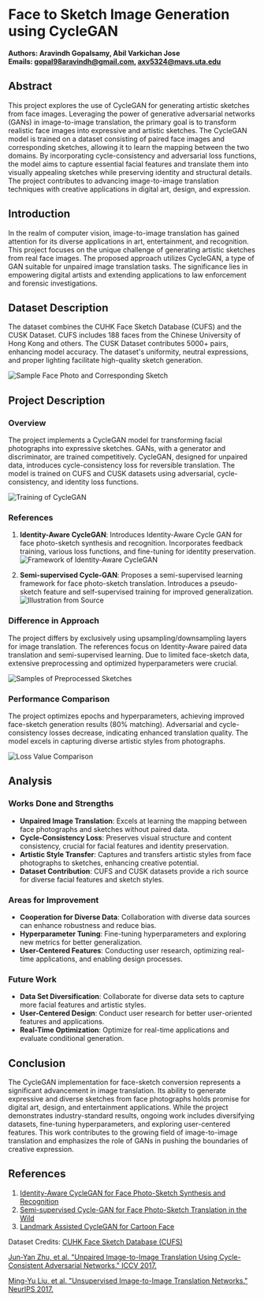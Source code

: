 # Face to Sketch Image Generation using CycleGAN

**Authors: Aravindh Gopalsamy, Abil Varkichan Jose**  
**Emails: gopal98aravindh@gmail.com, axv5324@mavs.uta.edu**

## Abstract

This project explores the use of CycleGAN for generating artistic sketches from face images. Leveraging the power of generative adversarial networks (GANs) in image-to-image translation, the primary goal is to transform realistic face images into expressive and artistic sketches. The CycleGAN model is trained on a dataset consisting of paired face images and corresponding sketches, allowing it to learn the mapping between the two domains. By incorporating cycle-consistency and adversarial loss functions, the model aims to capture essential facial features and translate them into visually appealing sketches while preserving identity and structural details. The project contributes to advancing image-to-image translation techniques with creative applications in digital art, design, and expression.

## Introduction

In the realm of computer vision, image-to-image translation has gained attention for its diverse applications in art, entertainment, and recognition. This project focuses on the unique challenge of generating artistic sketches from real face images. The proposed approach utilizes CycleGAN, a type of GAN suitable for unpaired image translation tasks. The significance lies in empowering digital artists and extending applications to law enforcement and forensic investigations.

## Dataset Description

The dataset combines the CUHK Face Sketch Database (CUFS) and the CUSK Dataset. CUFS includes 188 faces from the Chinese University of Hong Kong and others. The CUSK Dataset contributes 5000+ pairs, enhancing model accuracy. The dataset's uniformity, neutral expressions, and proper lighting facilitate high-quality sketch generation.

![Sample Face Photo and Corresponding Sketch](images/sample_face_sketch.png)

## Project Description

### Overview

The project implements a CycleGAN model for transforming facial photographs into expressive sketches. GANs, with a generator and discriminator, are trained competitively. CycleGAN, designed for unpaired data, introduces cycle-consistency loss for reversible translation. The model is trained on CUFS and CUSK datasets using adversarial, cycle-consistency, and identity loss functions.

![Training of CycleGAN](images/training_cyclegan.png)

### References

1. **Identity-Aware CycleGAN**: Introduces Identity-Aware Cycle GAN for face photo-sketch synthesis and recognition. Incorporates feedback training, various loss functions, and fine-tuning for identity preservation.
   ![Framework of Identity-Aware CycleGAN](images/iacyclegan_framework.png)

2. **Semi-supervised Cycle-GAN**: Proposes a semi-supervised learning framework for face photo-sketch translation. Introduces a pseudo-sketch feature and self-supervised training for improved generalization.
   ![Illustration from Source](images/semi_cyclegan_source.png)

### Difference in Approach

The project differs by exclusively using upsampling/downsampling layers for image translation. The references focus on Identity-Aware paired data translation and semi-supervised learning. Due to limited face-sketch data, extensive preprocessing and optimized hyperparameters were crucial.

![Samples of Preprocessed Sketches](images/preprocessed_samples.png)

### Performance Comparison

The project optimizes epochs and hyperparameters, achieving improved face-sketch generation results (80% matching). Adversarial and cycle-consistency losses decrease, indicating enhanced translation quality. The model excels in capturing diverse artistic styles from photographs.

![Loss Value Comparison](images/loss_comparison.png)

## Analysis

### Works Done and Strengths

- **Unpaired Image Translation**: Excels at learning the mapping between face photographs and sketches without paired data.
- **Cycle-Consistency Loss**: Preserves visual structure and content consistency, crucial for facial features and identity preservation.
- **Artistic Style Transfer**: Captures and transfers artistic styles from face photographs to sketches, enhancing creative potential.
- **Dataset Contribution**: CUFS and CUSK datasets provide a rich source for diverse facial features and sketch styles.

### Areas for Improvement

- **Cooperation for Diverse Data**: Collaboration with diverse data sources can enhance robustness and reduce bias.
- **Hyperparameter Tuning**: Fine-tuning hyperparameters and exploring new metrics for better generalization.
- **User-Centered Features**: Conducting user research, optimizing real-time applications, and enabling design processes.

### Future Work

- **Data Set Diversification**: Collaborate for diverse data sets to capture more facial features and artistic styles.
- **User-Centered Design**: Conduct user research for better user-oriented features and applications.
- **Real-Time Optimization**: Optimize for real-time applications and evaluate conditional generation.

## Conclusion

The CycleGAN implementation for face-sketch conversion represents a significant advancement in image translation. Its ability to generate expressive and diverse sketches from face photographs holds promise for digital art, design, and entertainment applications. While the project demonstrates industry-standard results, ongoing work includes diversifying datasets, fine-tuning hyperparameters, and exploring user-centered features. This work contributes to the growing field of image-to-image translation and emphasizes the role of GANs in pushing the boundaries of creative expression.

## References

1. [Identity-Aware CycleGAN for Face Photo-Sketch Synthesis and Recognition](https://arxiv.org/pdf/2103.16019.pdf)
2. [Semi-supervised Cycle-GAN for Face Photo-Sketch Translation in the Wild](https://arxiv.org/pdf/2307.10281.pdf)
3. [Landmark Assisted CycleGAN for Cartoon Face](https://arxiv.org/pdf/1907.01424.pdf)

Dataset Credits: [CUHK Face Sketch Database (CUFS)](https://mmlab.ie.cuhk.edu.hk/archive/CUFS/)
  
[Jun-Yan Zhu, et al. "Unpaired Image-to-Image Translation Using Cycle-Consistent Adversarial Networks." ICCV 2017.](https://arxiv.org/abs/1703.10593)

[Ming-Yu Liu, et al. "Unsupervised Image-to-Image Translation Networks." NeurIPS 2017.](https://arxiv.org/abs/1701.02676)
